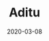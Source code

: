---
title: Aditu
description:
image: aditu.jpg
preview: https://aditu.netlify.com/
date: 2020-03-08
---